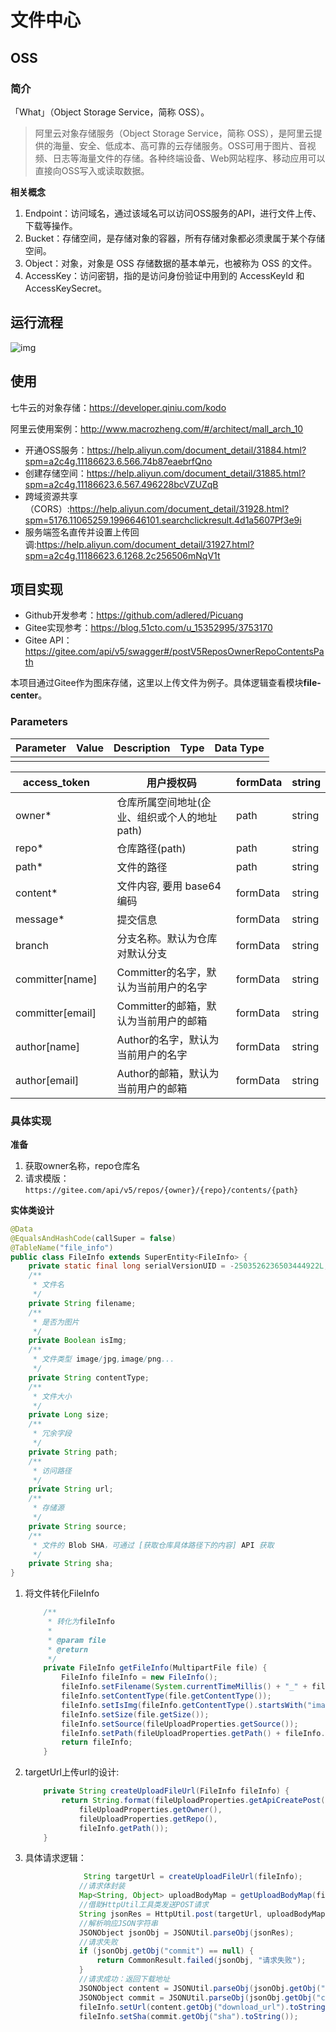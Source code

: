 # 文件中心

## OSS

### 简介

「What」（Object Storage Service，简称 OSS）。

> 阿里云对象存储服务（Object Storage Service，简称 OSS），是阿里云提供的海量、安全、低成本、高可靠的云存储服务。OSS可用于图片、音视频、日志等海量文件的存储。各种终端设备、Web网站程序、移动应用可以直接向OSS写入或读取数据。

**相关概念**

1. Endpoint：访问域名，通过该域名可以访问OSS服务的API，进行文件上传、下载等操作。
2. Bucket：存储空间，是存储对象的容器，所有存储对象都必须隶属于某个存储空间。
3. Object：对象，对象是 OSS 存储数据的基本单元，也被称为 OSS 的文件。
4. AccessKey：访问密钥，指的是访问身份验证中用到的 AccessKeyId 和 AccessKeySecret。

## 运行流程

![img](https://cdn.jsdelivr.net/gh/edgarding77/images@latest/func/file-center1.png)

## 使用

七牛云的对象存储：https://developer.qiniu.com/kodo

阿里云使用案例：http://www.macrozheng.com/#/architect/mall_arch_10

- 开通OSS服务：https://help.aliyun.com/document_detail/31884.html?spm=a2c4g.11186623.6.566.74b87eaebrfQno
- 创建存储空间：https://help.aliyun.com/document_detail/31885.html?spm=a2c4g.11186623.6.567.496228bcVZUZqB
- 跨域资源共享（CORS）:https://help.aliyun.com/document_detail/31928.html?spm=5176.11065259.1996646101.searchclickresult.4d1a5607Pf3e9i
- 服务端签名直传并设置上传回调:https://help.aliyun.com/document_detail/31927.html?spm=a2c4g.11186623.6.1268.2c256506mNqV1t

## 项目实现

- Github开发参考：https://github.com/adlered/Picuang
- Gitee实现参考：https://blog.51cto.com/u_15352995/3753170
- Gitee API：https://gitee.com/api/v5/swagger#/postV5ReposOwnerRepoContentsPath

本项目通过Gitee作为图床存储，这里以上传文件为例子。具体逻辑查看模块**file-center**。

### Parameters

| Parameter | Value | Description | Type | Data Type |
| :-------- | :---- | :---------- | :--- | :-------- |
|           |       |             |      |           |

| access_token     |      | 用户授权码                                   | formData | string |
| ---------------- | ---- | -------------------------------------------- | -------- | ------ |
| owner*           |      | 仓库所属空间地址(企业、组织或个人的地址path) | path     | string |
| repo*            |      | 仓库路径(path)                               | path     | string |
| path*            |      | 文件的路径                                   | path     | string |
| content*         |      | 文件内容, 要用 base64 编码                   | formData | string |
| message*         |      | 提交信息                                     | formData | string |
| branch           |      | 分支名称。默认为仓库对默认分支               | formData | string |
| committer[name]  |      | Committer的名字，默认为当前用户的名字        | formData | string |
| committer[email] |      | Committer的邮箱，默认为当前用户的邮箱        | formData | string |
| author[name]     |      | Author的名字，默认为当前用户的名字           | formData | string |
| author[email]    |      | Author的邮箱，默认为当前用户的邮箱           | formData | string |

### 具体实现

**准备**

1. 获取owner名称，repo仓库名
2. 请求模版：`https://gitee.com/api/v5/repos/{owner}/{repo}/contents/{path}`

**实体类设计**

```java
@Data
@EqualsAndHashCode(callSuper = false)
@TableName("file_info")
public class FileInfo extends SuperEntity<FileInfo> {
    private static final long serialVersionUID = -2503526236503444922L;
    /**
     * 文件名
     */
    private String filename;
    /**
     * 是否为图片
     */
    private Boolean isImg;
    /**
     * 文件类型 image/jpg,image/png...
     */
    private String contentType;
    /**
     * 文件大小
     */
    private Long size;
    /**
     * 冗余字段
     */
    private String path;
    /**
     * 访问路径
     */
    private String url;
    /**
     * 存储源
     */
    private String source;
    /**
     * 文件的 Blob SHA，可通过 [获取仓库具体路径下的内容] API 获取
     */
    private String sha;
}
```

1. 将文件转化FileInfo

   ```java
       /**
        * 转化为fileInfo
        *
        * @param file
        * @return
        */
       private FileInfo getFileInfo(MultipartFile file) {
           FileInfo fileInfo = new FileInfo();
           fileInfo.setFilename(System.currentTimeMillis() + "_" + file.getOriginalFilename());
           fileInfo.setContentType(file.getContentType());
           fileInfo.setIsImg(fileInfo.getContentType().startsWith("image/"));
           fileInfo.setSize(file.getSize());
           fileInfo.setSource(fileUploadProperties.getSource());
           fileInfo.setPath(fileUploadProperties.getPath() + fileInfo.getFilename());
           return fileInfo;
       }
   ```

2. targetUrl上传url的设计:

   ```java
       private String createUploadFileUrl(FileInfo fileInfo) {
           return String.format(fileUploadProperties.getApiCreatePost(),
               fileUploadProperties.getOwner(),
               fileUploadProperties.getRepo(),
               fileInfo.getPath());
       }
   ```

3. 具体请求逻辑：

   ```java
                String targetUrl = createUploadFileUrl(fileInfo);
               //请求体封装
               Map<String, Object> uploadBodyMap = getUploadBodyMap(file.getBytes());
               //借助HttpUtil工具类发送POST请求
               String jsonRes = HttpUtil.post(targetUrl, uploadBodyMap);
               //解析响应JSON字符串
               JSONObject jsonObj = JSONUtil.parseObj(jsonRes);
               //请求失败
               if (jsonObj.getObj("commit") == null) {
                   return CommonResult.failed(jsonObj, "请求失败");
               }
               //请求成功：返回下载地址
               JSONObject content = JSONUtil.parseObj(jsonObj.getObj("content"));
               JSONObject commit = JSONUtil.parseObj(jsonObj.getObj("commit"));
               fileInfo.setUrl(content.getObj("download_url").toString());
               fileInfo.setSha(commit.getObj("sha").toString());
   ```

   







